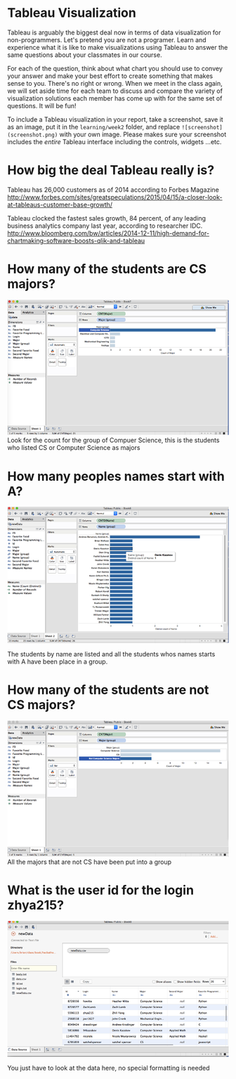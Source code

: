 # Tableau Visualization

Tableau is arguably the biggest deal now in terms of data visualization for non-programmers.
Let's pretend you are not a programer. Learn and experience what it is like to make
visualizations using Tableau to answer the same questions about your classmates in our course.

For each of the question, think about what chart you should use to convey your answer and
make your best effort to create something that makes sense to you. There's no right
or wrong. When we meet in the class again, we will set aside time for each team to discuss
and compare the variety of visualization solutions each member has come up with for the
same set of questions. It will be fun!

To include a Tableau visualization in your report, take a screenshot, save it as an image,
put it in the `learning/week2` folder, and replace `![screenshot](screenshot.png)`  with
your own image. Please makes sure your screenshot includes the _entire_ Tableau interface
including the controls, widgets ...etc.

# How big the deal Tableau really is?

Tableau has 26,000 customers as of 2014 according to Forbes Magazine
http://www.forbes.com/sites/greatspeculations/2015/04/15/a-closer-look-at-tableaus-customer-base-growth/

Tableau clocked the fastest sales growth, 84 percent, of any leading business analytics company last year, according to researcher IDC.
http://www.bloomberg.com/bw/articles/2014-12-11/high-demand-for-chartmaking-software-boosts-qlik-and-tableau

# How many of the students are CS majors?

![screenshot](CSMajorCount.png)
Look for the count for the group of Compuer Science, this is the students who listed CS or Computer Science as majors

# How many peoples names start with A?

![screenshot](StartswithA.png)

The students by name are listed and all the students whos names starts with A have been place in a group.

# How many of the students are not CS majors?

![screenshot](nonCSCount.png)
All the majors that are not CS have been put into a group


# What is the user id for the login zhya215?

![screenshot](id.png)

You just have to look at the data here, no special formatting is needed
